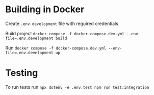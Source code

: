 # Building in Docker

Create `.env.development` file with required credentials

Build project
`docker compose -f docker-compose.dev.yml --env-file=.env.development build`

Run
`docker compose -f docker-compose.dev.yml --env-file=.env.development up`


# Testing
To run tests run `npx dotenv -e .env.test npm run test:integration`